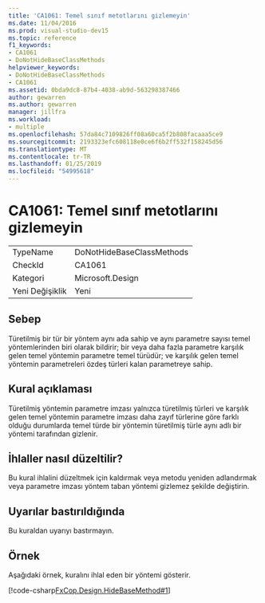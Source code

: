 ```yaml
---
title: 'CA1061: Temel sınıf metotlarını gizlemeyin'
ms.date: 11/04/2016
ms.prod: visual-studio-dev15
ms.topic: reference
f1_keywords:
- CA1061
- DoNotHideBaseClassMethods
helpviewer_keywords:
- DoNotHideBaseClassMethods
- CA1061
ms.assetid: 0bda9dc8-87b4-4038-ab9d-563298387466
author: gewarren
ms.author: gewarren
manager: jillfra
ms.workload:
- multiple
ms.openlocfilehash: 57da84c7109826ff08a60ca5f2b808facaaa5ce9
ms.sourcegitcommit: 2193323efc608118e0ce6f6b2ff532f158245d56
ms.translationtype: MT
ms.contentlocale: tr-TR
ms.lasthandoff: 01/25/2019
ms.locfileid: "54995618"
---
```

# <a name="ca1061-do-not-hide-base-class-methods"></a>CA1061: Temel sınıf metotlarını gizlemeyin

|||
|-|-|
|TypeName|DoNotHideBaseClassMethods|
|CheckId|CA1061|
|Kategori|Microsoft.Design|
|Yeni Değişiklik|Yeni|

## <a name="cause"></a>Sebep
 Türetilmiş bir tür bir yöntem aynı ada sahip ve aynı parametre sayısı temel yöntemlerinden biri olarak bildirir; bir veya daha fazla parametre karşılık gelen temel yöntemin parametre temel türüdür; ve karşılık gelen temel yöntemin parametreleri özdeş türleri kalan parametreye sahip.

## <a name="rule-description"></a>Kural açıklaması
 Türetilmiş yöntemin parametre imzası yalnızca türetilmiş türleri ve karşılık gelen temel yöntemin parametre imzası daha zayıf türlerine göre farklı olduğu durumlarda temel türde bir yöntemin türetilmiş türle aynı adlı bir yöntemi tarafından gizlenir.

## <a name="how-to-fix-violations"></a>İhlaller nasıl düzeltilir?
 Bu kural ihlalini düzeltmek için kaldırmak veya metodu yeniden adlandırmak veya parametre imzası yöntem taban yöntemi gizlemez şekilde değiştirin.

## <a name="when-to-suppress-warnings"></a>Uyarılar bastırıldığında
 Bu kuraldan uyarıyı bastırmayın.

## <a name="example"></a>Örnek
 Aşağıdaki örnek, kuralını ihlal eden bir yöntemi gösterir.

 [!code-csharp[FxCop.Design.HideBaseMethod#1](../code-quality/codesnippet/CSharp/ca1061-do-not-hide-base-class-methods_1.cs)]